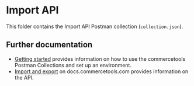 # Import API

This folder contains the Import API Postman collection (`collection.json`).

## Further documentation

- [Getting started](../GettingStarted.md) provides information on how to use the commercetools Postman Collections and set up an environment.
- [Import and export](https://docs.commercetools.com/import-export/) on docs.commercetools.com provides information on the API.
